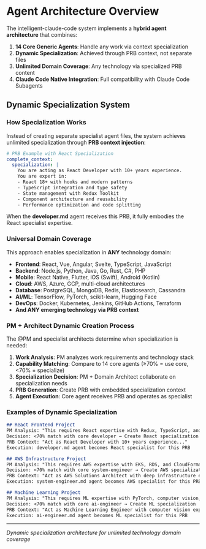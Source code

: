 # Agent Architecture Overview

The intelligent-claude-code system implements a **hybrid agent architecture** that combines:

1. **14 Core Generic Agents**: Handle any work via context specialization
2. **Dynamic Specialization**: Achieved through PRB context, not separate files
3. **Unlimited Domain Coverage**: Any technology via specialized PRB content
4. **Claude Code Native Integration**: Full compatibility with Claude Code Subagents

## Dynamic Specialization System

### How Specialization Works

Instead of creating separate specialist agent files, the system achieves unlimited specialization through **PRB context injection**:

```yaml
# PRB Example with React Specialization
complete_context:
  specialization: |
    You are acting as React Developer with 10+ years experience.
    You are expert in:
    - React 18+ with hooks and modern patterns
    - TypeScript integration and type safety
    - State management with Redux Toolkit
    - Component architecture and reusability
    - Performance optimization and code splitting
```

When the **developer.md** agent receives this PRB, it fully embodies the React specialist expertise.

### Universal Domain Coverage

This approach enables specialization in **ANY** technology domain:

- **Frontend**: React, Vue, Angular, Svelte, TypeScript, JavaScript
- **Backend**: Node.js, Python, Java, Go, Rust, C#, PHP
- **Mobile**: React Native, Flutter, iOS (Swift), Android (Kotlin)
- **Cloud**: AWS, Azure, GCP, multi-cloud architectures
- **Database**: PostgreSQL, MongoDB, Redis, Elasticsearch, Cassandra
- **AI/ML**: TensorFlow, PyTorch, scikit-learn, Hugging Face
- **DevOps**: Docker, Kubernetes, Jenkins, GitHub Actions, Terraform
- **And ANY emerging technology via PRB context**

### PM + Architect Dynamic Creation Process

The @PM and specialist architects determine when specialization is needed:

1. **Work Analysis**: PM analyzes work requirements and technology stack
2. **Capability Matching**: Compare to 14 core agents (≥70% = use core, <70% = specialize)
3. **Specialization Decision**: PM + Domain Architect collaborate on specialization needs
4. **PRB Generation**: Create PRB with embedded specialization context
5. **Agent Execution**: Core agent receives PRB and operates as specialist

### Examples of Dynamic Specialization

```markdown
## React Frontend Project
PM Analysis: "This requires React expertise with Redux, TypeScript, and modern hooks"
Decision: <70% match with core developer → Create React specialization
PRB Context: "Act as React Developer with 10+ years experience..."
Execution: developer.md agent becomes React specialist for this PRB

## AWS Infrastructure Project  
PM Analysis: "This requires AWS expertise with EKS, RDS, and CloudFormation"
Decision: <70% match with core system-engineer → Create AWS specialization
PRB Context: "Act as AWS Solutions Architect with deep infrastructure expertise..."
Execution: system-engineer.md agent becomes AWS specialist for this PRB

## Machine Learning Project
PM Analysis: "This requires ML expertise with PyTorch, computer vision, and model deployment"
Decision: <70% match with core ai-engineer → Create ML specialization
PRB Context: "Act as Machine Learning Engineer with computer vision expertise..."
Execution: ai-engineer.md agent becomes ML specialist for this PRB
```

---

*Dynamic specialization architecture for unlimited technology domain coverage*
